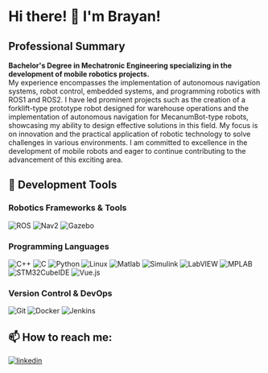 # Hi there! 👋 I'm Brayan!

## Professional Summary

**Bachelor's Degree in Mechatronic Engineering specializing in the development of mobile robotics projects.**  
My experience encompasses the implementation of autonomous navigation systems, robot control, embedded systems, and programming robotics with ROS1 and ROS2. I have led prominent projects such as the creation of a forklift-type prototype robot designed for warehouse operations and the implementation of autonomous navigation for MecanumBot-type robots, showcasing my ability to design effective solutions in this field. My focus is on innovation and the practical application of robotic technology to solve challenges in various environments. I am committed to excellence in the development of mobile robots and eager to continue contributing to the advancement of this exciting area.

## 🚀 Development Tools

### Robotics Frameworks & Tools
![ROS](https://img.shields.io/badge/ROS-22314E?style=for-the-badge&logo=ros&logoColor=white)
![Nav2](https://img.shields.io/badge/Nav2-22314E?style=for-the-badge&logo=ros&logoColor=white)
![Gazebo](https://img.shields.io/badge/Gazebo-FFC107?style=for-the-badge&logo=gazebo&logoColor=black)

### Programming Languages
![C++](https://img.shields.io/badge/C++-00599C?style=for-the-badge&logo=cplusplus&logoColor=white)
![C](https://img.shields.io/badge/C-00599C?style=for-the-badge&logo=c&logoColor=white)
![Python](https://img.shields.io/badge/Python-3776AB?style=for-the-badge&logo=python&logoColor=white)
![Linux](https://img.shields.io/badge/Linux-FCC624?style=for-the-badge&logo=linux&logoColor=black)
![Matlab](https://img.shields.io/badge/Matlab-0076A8?style=for-the-badge&logo=mathworks&logoColor=white)
![Simulink](https://img.shields.io/badge/Simulink-FF8C00?style=for-the-badge&logo=mathworks&logoColor=white)
![LabVIEW](https://img.shields.io/badge/LabVIEW-FFDB00?style=for-the-badge&logo=national-instruments&logoColor=white)
![MPLAB](https://img.shields.io/badge/MPLAB-007ACC?style=for-the-badge&logo=microchip&logoColor=white)
![STM32CubeIDE](https://img.shields.io/badge/STM32CubeIDE-03234B?style=for-the-badge&logo=stmicroelectronics&logoColor=white)
![Vue.js](https://img.shields.io/badge/Vue.js-4FC08D?style=for-the-badge&logo=vue-dot-js&logoColor=white)

### Version Control & DevOps
![Git](https://img.shields.io/badge/Git-F05032?style=for-the-badge&logo=git&logoColor=white)
![Docker](https://img.shields.io/badge/Docker-2496ED?style=for-the-badge&logo=docker&logoColor=white)
![Jenkins](https://img.shields.io/badge/Jenkins-D24939?style=for-the-badge&logo=jenkins&logoColor=white)

## 📫 How to reach me:
[![linkedin](https://img.shields.io/badge/linkedin-0A66C2?style=for-the-badge&logo=linkedin&logoColor=white)](https://www.linkedin.com/in/alison-brayan-laura-ordo%C3%B1ez-6a9ab8226/)
